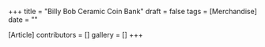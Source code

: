 +++
title = "Billy Bob Ceramic Coin Bank"
draft = false
tags = [Merchandise]
date = ""

[Article]
contributors = []
gallery = []
+++